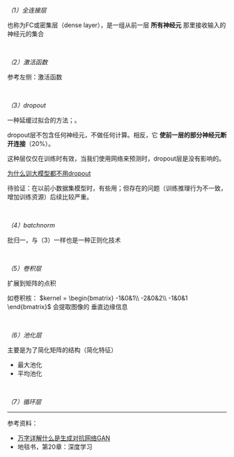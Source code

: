 



_（1）全连接层_

也称为FC或密集层（dense layer），是一组从前一层 **所有神经元** 那里接收输入的神经元的集合



</br>

_（2）激活函数_

参考左侧：激活函数




</br>

_（3）dropout_

一种延缓过拟合的方法；。

dropout层不包含任何神经元，不做任何计算。相反，它 **使前一层的部分神经元断开连接**（20%）。

这种层仅仅在训练时有效，当我们使用网络来预测时，dropout层是没有影响的。

[为什么训大模型都不用dropout](https://mp.weixin.qq.com/s/2GOHIsBBGHBA9yEPk6Ztrw)

待验证：在以前小数据集模型时，有些用；但存在的问题（训练推理行为不一致，增加训练资源）后续比较严重。

</br>

_（4）batchnorm_


批归一，与（3）一样也是一种正则化技术



</br>

_（5）卷积层_

扩展到矩阵的点积

如卷积核：
$kernel = \begin{bmatrix}
-1&0&1\\
-2&0&2\\
-1&0&1
\end{bmatrix}$ 会提取图像的 垂直边缘信息



</br>

_（6）池化层_

主要是为了简化矩阵的结构（简化特征）

- 最大池化
- 平均池化



</br>

_（7）循环层_


------------------

参考资料：
- [万字详解什么是生成对抗网络GAN](https://bbs.huaweicloud.com/blogs/314916)
- 地毯书，第20章：深度学习